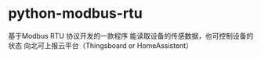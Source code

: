 # python-modbus-rtu
基于Modbus RTU 协议开发的一款程序
能读取设备的传感数据，也可控制设备的状态
向北可上报云平台（Thingsboard or HomeAssistent）
